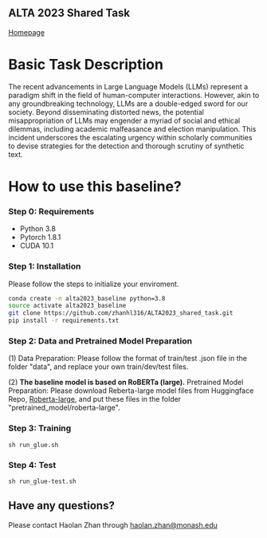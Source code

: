 ## ALTA 2023 Shared Task 
[Homepage](https://www.alta.asn.au/events/sharedtask2023/description.html)

# Basic Task Description
The recent advancements in Large Language Models (LLMs) represent a paradigm shift in the field of human-computer interactions. However, akin to any groundbreaking technology, LLMs are a double-edged sword for our society. Beyond disseminating distorted news, the potential misappropriation of LLMs may engender a myriad of social and ethical dilemmas, including academic malfeasance and election manipulation. This incident underscores the escalating urgency within scholarly communities to devise strategies for the detection and thorough scrutiny of synthetic text.

# How to use this baseline?

### Step 0: Requirements

- Python 3.8
- Pytorch 1.8.1
- CUDA 10.1


### Step 1: Installation

Please follow the steps to initialize your enviroment.
```bash
conda create -n alta2023_baseline python=3.8
source activate alta2023_baseline
git clone https://github.com/zhanhl316/ALTA2023_shared_task.git
pip install -r requirements.txt
```


### Step 2: Data and Pretrained Model Preparation
(1) Data Preparation: Please follow the format of train/test .json file in the folder "data", and replace your own train/dev/test files.

(2) **The baseline model is based on RoBERTa (large).** Pretrained Model Preparation: Please download Reberta-large model files from Huggingface Repo, [Roberta-large](https://huggingface.co/roberta-large/tree/main), and put these files in the folder "pretrained_model/roberta-large".


### Step 3: Training

```shell
sh run_glue.sh
```
### Step 4: Test

```
sh run_glue-test.sh
```


## Have any questions?

Please contact Haolan Zhan through [haolan.zhan@monash.edu](haolan.zhan@monash.edu)



